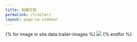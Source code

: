 ```yaml
---
title: 拍摄花絮
permalink: /trailer/
layout: page-no-sidebar
---
```

<div class="row">
{% for image in site.data.trailer-images %}
  <img class="col-12 mb-6 col-md-6 col-lg-4 align-self-center" src="{{image.src}}"/>
{% endfor %}
</div>
